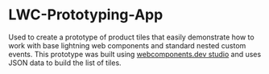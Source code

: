 # LWC-Prototyping-App

Used to create a prototype of product tiles that easily demonstrate how to work with base lightning web components and standard nested custom events. This prototype was built using [webcomponents.dev studio](https://studio.webcomponents.dev/view/ochBttz8SBHaRPb67hav) and uses JSON data to build the list of tiles.
